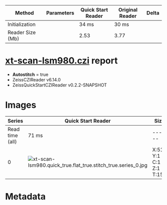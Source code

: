 |  Method            | Parameters       | Quick Start Reader | Original Reader | Delta  |
| -------------------|------------------|--------------------|-----------------|------- |
| Initialization     |                  |34 ms|30 ms|        |
| Reader Size (Mb)     |                  |2.53|3.77|        |
# [xt-scan-lsm980.czi](https://zenodo.org/record/8303129/files/xt-scan-lsm980.czi) report
 - **Autostitch** = true
 - ZeissCZIReader v6.14.0
 - ZeissQuickStartCZIReader v0.2.2-SNAPSHOT

# Images 

| Series            | Quick Start Reader | Size | Original Reader | Size | #Diffs |
|-------------------|--------------------|------|-----------------|------|--------|
| Read time (all)   |71 ms|------|85 ms|------|--------|
|0|![xt-scan-lsm980.quick_true.flat_true.stitch_true.series_0.jpg](xt-scan-lsm980/xt-scan-lsm980.quick_true.flat_true.stitch_true.series_0.jpg)|X:512<br>Y:1<br>C:1<br>Z:1<br>T:150|![xt-scan-lsm980.quick_false.flat_true.stitch_true.series_0.jpg](xt-scan-lsm980/xt-scan-lsm980.quick_false.flat_true.stitch_true.series_0.jpg)|X:512<br>Y:1<br>C:1<br>Z:1<br>T:150|0|

# Metadata

